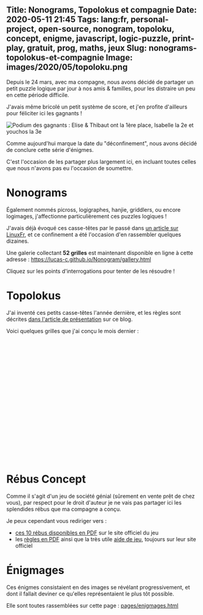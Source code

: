 Title: Nonograms, Topolokus et compagnie
Date: 2020-05-11 21:45
Tags: lang:fr, personal-project, open-source, nonogram, topoloku, concept, enigme, javascript, logic-puzzle, print-play, gratuit, prog, maths, jeux
Slug: nonograms-topolokus-et-compagnie
Image: images/2020/05/topoloku.png
---

<link rel="stylesheet" type="text/css" href="images/enigmes/topoloku.css">

Depuis le 24 mars, avec ma compagne, nous avons décidé de partager un petit puzzle logique par jour à nos amis & familles,
pour les distraire un peu en cette période difficile.

J'avais même bricolé un petit système de score, et j'en profite d'ailleurs pour féliciter ici les gagnants !

![Podium des gagnants : Elise & Thibaut ont la 1ère place, Isabelle la 2e et youchos la 3e](images/enigmes/podium.jpg)

Comme aujourd'hui marque la date du "déconfinement", nous avons décidé de conclure cette série d'énigmes.

C'est l'occasion de les partager plus largement ici, en incluant toutes celles que nous n'avons pas eu l'occasion de soumettre.

# Nonograms
Également nommés picross, logigraphes, hanjie, griddlers, ou encore logimages,
j'affectionne particulièrement ces puzzles logiques !

J'avais déjà évoqué ces casse-têtes par le passé dans [un article sur LinuxFr](https://linuxfr.org/news/generateurs-de-jeux-de-lettres-chiffres-libres),
et ce confinement a été l'occasion d'en rassembler quelques dizaines.

Une galerie collectant **52 grilles** est maintenant disponible en ligne à cette adresse :
<https://lucas-c.github.io/Nonogram/gallery.html>

Cliquez sur les points d'interrogations pour tenter de les résoudre !


# Topolokus

J'ai inventé ces petits casse-têtes l'année dernière, et les règles sont décrites [dans l'article de présentation](topoloku.html) sur ce blog.

Voici quelques grilles que j'ai conçu le mois dernier :

<table class="topoloku" data-size="[5, 4]"
       data-initial-letters='{"0,3": "✱", "1,3": "H", "2,0": "#", "3,3": "A"}'></table>

<br><br>

<table class="topoloku" data-size="[6, 5]"
       data-initial-letters='{"5,2": "P", "4,0": "L", "4,2": "T", "3,3": "K", "2,2": "K", "1,2": "K", "0,0": "K", "0,4": "K"}'
       data-secret-word-pos="[[5, 1], [5, 2], [5, 3], [2, 4]]"
       data-on-success="onTopolokuSuccess"></table>

<br><br>

<table class="topoloku" data-size="[5, 8]"
       data-initial-letters='{"0,0": "⦷", "3,3": "H", "0,4": "#", "1,4": "H", "2,6": "✱", "3,6": "H", "4,6": "#", "2,7": "#"}'></table>

<br><br>

<table class="topoloku" data-size="[5, 5]"
       data-initial-letters='{"2,0": "#", "2,1": "✱", "2,2": "E", "3,1": "E", "2,4": "#"}'></table>

<br><br>

<table class="topoloku" data-size="[6, 4]"
       data-initial-letters='{"0,0": "+", "3,0": "♡", "5,0": "=", "1,1": "L", "3,1": "L", "1,2": "=", "4,2": "=", "0,3": "L", "3,3": "+"}'
       data-secret-word-pos="[[1, 1], [2, 1], [3, 1], [4, 1], [5, 1]]"></table>

<br><br>

<table class="topoloku" data-size="[7, 10]"
       data-initial-letters='{"1,0": "X", "2,0": "Y", "3,0": "X", "6,0": "X", "0,2": "Z", "0,3": "X", "3,3": "X", "4,3": "X", "6,3": "X", "0,6": "X", "3,6": "X", "6,6": "X", "0,7": "X", "3,7": "X", "0,9": "X", "1,9": "X", "3,9": "X", "6,9": "X"}'></table>


# Rébus Concept

Comme il s'agit d'un jeu de société génial (sûrement en vente prêt de chez vous),
par respect pour le droit d'auteur je ne vais pas partager ici les splendides rébus que ma compagne a conçu.

Je peux cependant vous rediriger vers :

- [ces 10 rébus disponibles en PDF](https://concept-the-game.com/pnp/) sur le site officiel du jeu
- les [règles en PDF](https://concept-the-game.com/concept/files/rules/CONCEPT-RULES-FR.pdf)
ainsi que la très utile [aide de jeu](https://concept-the-game.com/concept/files/rules/CONCEPT-HELPSHEET-FR.pdf),
toujours sur leur site officiel


# Énigmages

Ces énigmes consistaient en des images se révélant progressivement,
et dont il fallait deviner ce qu'elles représentaient le plus tôt possible.

Elle sont toutes rassemblées sur cette page : [pages/enigmages.html](pages/enigmages.html)


<script type="module">
import { renderTopolokuUsingDataAttrs } from './images/enigmes/topoloku.js';
window.onTopolokuSuccess = (table) => {
  setTimeout(insertExtraLetter, 250, table, [[[5, 1], 'right-o'], [[5, 2], 'right-o'], [[5, 3], 'right-o'], [[2, 4], 'bottom-u']]);
  onTopolokuSuccess(table);
}
function insertExtraLetter(table, letterInfo) {
  if (!letterInfo.length) return;
  const [[i, j], cssClass] = letterInfo.shift();
  table.querySelector(`tr:nth-child(${j + 1}) > td:nth-child(${i + 1})`).classList.add(cssClass);
  setTimeout(insertExtraLetter, 500, table, letterInfo);
}
Array.from(document.getElementsByClassName('topoloku')).forEach(renderTopolokuUsingDataAttrs);
</script>

<style>
table.topoloku { margin: 0 auto; }
.right-o::after {
  content: 'O';
  display: block;
  width: var(--cell-size);
  line-height: var(--cell-size);
  position: absolute;
  right: calc(-1 * var(--cell-size));
  top: 0;
  background-color: lightgreen;
}
.bottom-u::after {
  content: 'U';
  display: block;
  width: var(--cell-size);
  line-height: var(--cell-size);
  position: absolute;
  right: 0;
  bottom: calc(-1 * var(--cell-size));
  background-color: lightgreen;
}
</style>
